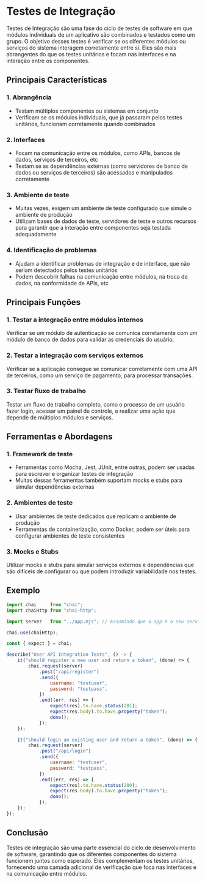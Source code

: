 # Testes de Integração

Testes de Integração são uma fase do ciclo de testes de software em que módulos individuais de um aplicativo são combinados e testados como um grupo. O objetivo desses testes é verificar se os diferentes módulos ou serviços do sistema interagem corretamente entre si. Eles são mais abrangentes do que os testes unitários e focam nas interfaces e na interação entre os componentes.

## Principais Características

### 1. Abrangência

- Testam múltiplos componentes ou sistemas em conjunto
- Verificam se os módulos individuais, que já passaram pelos testes unitários, funcionam corretamente quando combinados

### 2. Interfaces

- Focam na comunicação entre os módulos, como APIs, bancos de dados, serviços de terceiros, etc
- Testam se as dependências externas (como servidores de banco de dados ou serviços de terceiros) são acessados e manipulados corretamente

### 3. Ambiente de teste

- Muitas vezes, exigem um ambiente de teste configurado que simule o ambiente de produção
- Utilizam bases de dados de teste, servidores de teste e outros recursos para garantir que a interação entre componentes seja testada adequadamente

### 4. Identificação de problemas

- Ajudam a identificar problemas de integração e de interface, que não seriam detectados pelos testes unitários
- Podem descobrir falhas na comunicação entre módulos, na troca de dados, na conformidade de APIs, etc

## Principais Funções

### 1. Testar a integração entre módulos internos

Verificar se um módulo de autenticação se comunica corretamente com um módulo de banco de dados para validar as credenciais do usuário.

### 2. Testar a integração com serviços externos

Verificar se a aplicação consegue se comunicar corretamente com uma API de terceiros, como um serviço de pagamento, para processar transações.

### 3. Testar fluxo de trabalho

Testar um fluxo de trabalho completo, como o processo de um usuário fazer login, acessar um painel de controle, e realizar uma ação que depende de múltiplos módulos e serviços.

## Ferramentas e Abordagens

### 1. Framework de teste

- Ferramentas como Mocha, Jest, JUnit, entre outras, podem ser usadas para escrever e organizar testes de integração
- Muitas dessas ferramentas também suportam mocks e stubs para simular dependências externas

### 2. Ambientes de teste

- Usar ambientes de teste dedicados que replicam o ambiente de produção
- Ferramentas de containerização, como Docker, podem ser úteis para configurar ambientes de teste consistentes

### 3. Mocks e Stubs

Utilizar mocks e stubs para simular serviços externos e dependências que são difíceis de configurar ou que podem introduzir variabilidade nos testes.

## Exemplo

```JavaScript
import chai     from "chai";
import chaiHttp from "chai-http";

import server   from "../app.mjs"; // Assumindo que o app é o seu servidor Express

chai.use(chaiHttp);

const { expect } = chai;

describe("User API Integration Tests", () -> {
    it("should register a new user and return a token", (done) => {
        chai.request(server)
            .post("/api/register")
            .send({
                username: "testuser",
                password: "testpass",
            })
            .end((err, res) => {
                expect(res).to.have.status(201);
                expect(res.body).to.have.property("token");
                done();
            });
    });

    it("should login an existing user and return a token", (done) => {
        chai.request(server)
            .post("/api/login")
            .send({
                username: "testuser",
                password: "testpass",
            })
            .end((err, res) => {
                expect(res).to.have.status(200);
                expect(res.body).to.have.property("token");
                done();
            });
    });
});
```

## Conclusão

Testes de integração são uma parte essencial do ciclo de desenvolvimento de software, garantindo que os diferentes componentes do sistema funcionem juntos como esperado. Eles complementam os testes unitários, fornecendo uma camada adicional de verificação que foca nas interfaces e na comunicação entre módulos.